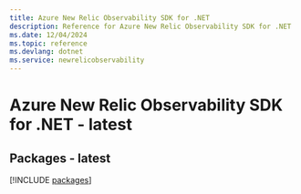 ```yaml
---
title: Azure New Relic Observability SDK for .NET
description: Reference for Azure New Relic Observability SDK for .NET
ms.date: 12/04/2024
ms.topic: reference
ms.devlang: dotnet
ms.service: newrelicobservability
---
```

# Azure New Relic Observability SDK for .NET - latest
## Packages - latest
[!INCLUDE [packages](new-relic-observability-index.md)]